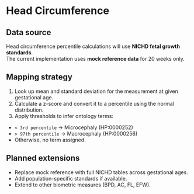 # Head Circumference

## Data source
Head circumference percentile calculations will use **NICHD fetal growth standards**.  
The current implementation uses **mock reference data** for 20 weeks only.

## Mapping strategy
1. Look up mean and standard deviation for the measurement at given gestational age.  
2. Calculate a z-score and convert it to a percentile using the normal distribution.  
3. Apply thresholds to infer ontology terms:
  - `< 3rd percentile` -> Microcephaly (HP:0000252)
  - `> 97th percentile` -> Macrocephaly (HP:0000256)
  - Otherwise, no term assigned.

## Planned extensions
- Replace mock reference with full NICHD tables across gestational ages.  
- Add population-specific standards if available.  
- Extend to other biometric measures (BPD, AC, FL, EFW).